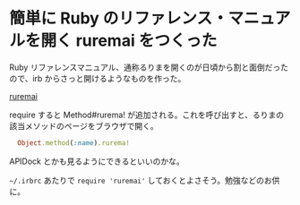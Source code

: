 # 簡単に Ruby のリファレンス・マニュアルを開く ruremai をつくった

Ruby リファレンスマニュアル、通称るりまを開くのが日頃から割と面倒だったので、irb からさっと開けるようなものを作った。

[ruremai](https://github.com/hibariya/ruremai)

require すると Method#rurema! が追加される。これを呼び出すと、るりまの該当メソッドのページをブラウザで開く。

```ruby
  Object.method(:name).rurema!
```

APIDock とかも見るようにできるといいのかな。

`~/.irbrc` あたりで `require 'ruremai'` しておくとよさそう。勉強などのお供に。
